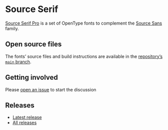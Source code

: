 # Source Serif

[Source Serif Pro](http://adobe-fonts.github.io/source-serif/)
is a set of OpenType fonts to complement the
[Source Sans](https://github.com/adobe-fonts/source-sans-pro) family.


## Open source files

The fonts’ source files and build instructions are available in the [repository’s `main` branch](https://github.com/adobe-fonts/source-serif/tree/main).


## Getting involved

Please [open an issue](https://github.com/adobe-fonts/source-serif/issues) to start the discussion


## Releases

* [Latest release](../../releases/latest)
* [All releases](../../releases)
